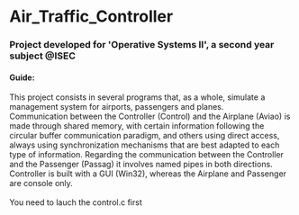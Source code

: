 # Air_Traffic_Controller

### Project developed for 'Operative Systems II', a second year subject @ISEC

#### Guide:

This project consists in several programs that, as a whole, simulate a management system for airports, passengers and planes.<br/>
Communication between the Controller (Control) and the Airplane (Aviao) is made through shared memory, with certain information following the circular buffer communication paradigm, and others using direct access, always using synchronization mechanisms that are best adapted to each type of information. Regarding the communication between the Controller and the Passenger (Passag) it involves named pipes in both directions.<br/>
Controller is built with a GUI (Win32), whereas the Airplane and Passenger are console only.
<br/><br/>
You need to lauch the control.c first
